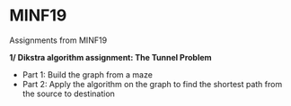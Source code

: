 # MINF19
Assignments from MINF19

**1/ Dikstra algorithm assignment: The Tunnel Problem**
- Part 1: Build the graph from a maze
- Part 2: Apply the algorithm on the graph to find the shortest path from the source to destination
